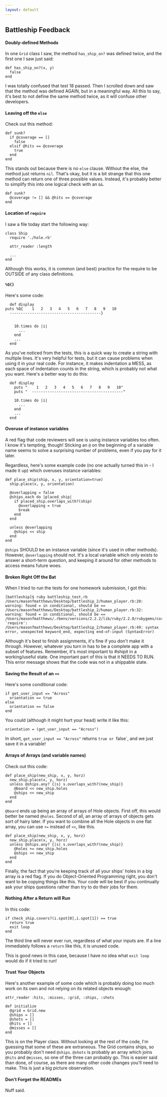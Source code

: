 ```yaml
---
layout: default
---
```


## Battleship Feedback

#### Doubly-defined Methods

In one `Grid` class I saw, the method `has_ship_on?` was defined twice, and the first one I saw just said:

    def has_ship_on?(x, y)
      false
    end

I was totally confused that test 18 passed.  Then I scrolled down and saw that the method was defined AGAIN, but in a meaningful way.  All this to say, it's best to not define the same method twice, as it will confuse other developers.

#### Leaving off the `else`

Check out this method:

    def sunk?
      if @coverage == []
        false
      elsif @hits == @coverage
        true
      end
    end

This stands out because there is no `else` clause.  Without the else, the method just returns `nil`.  That's okay, but it is a bit strange that this one method can return one of three possible values.  Instead, it's probably better to simplify this into one logical check with an `&&`.

    def sunk?
      @coverage != [] && @hits == @coverage
    end


#### Location of `require`

I saw a file today start the following way:

    class Ship
      require './hole.rb'

      attr_reader :length

      ...
    end

Although this works, it is common (and best) practice for the require to be OUTSIDE of any class definitions.

#### `%Q{}`

Here's some code:

      def display
    puts %Q{    1   2   3   4   5   6   7   8   9   10
      -----------------------------------------}


        10.times do |i|
          ...
        end
        ...
      end

As you've noticed from the tests, this is a quick way to create a string with multiple lines.  It's very helpful for tests, but it can cause problems when using it in your real code.  For instance, it makes indentation a MESS, as each space of indentation counts in the string, which is probably not what you want.  Here's a better way to do this:

      def display
        puts "    1   2   3   4   5   6   7   8   9   10"
        puts "  -----------------------------------------"

        10.times do |i|
          ...
        end
        ...
      end

#### Overuse of instance variables

A red flag that code reviewers will see is using instance variables too often.  I know it's tempting, though!  Sticking an `@` on the beginning of a variable name seems to solve a surprising number of problems, even if you pay for it later.

Regardless, here's some example code (no one actually turned this in - I made it up) which overuses instance variables:

    def place_ship(ship, x, y, orientation=true)
      ship.place(x, y, orientation)

      @overlapping = false
      @ships.each do |placed_ship|
        if placed_ship.overlaps_with?(ship)
          @overlapping = true
          break
        end
      end

      unless @overlapping
        @ships << ship
      end
    end

`@ships` SHOULD be an instance variable (since it's used in other methods).  However, `@overlapping` should not.  It's a local variable which only exists to answer a short-term question, and keeping it around for other methods to access means future woes.

#### Broken Right Off the Bat

When I tried to run the tests for one homework submission, I got this:

    [battleship]$ ruby battleship_test.rb
    /Users/masonfmatthews/Desktop/battleship_2/human_player.rb:20: warning: found = in conditional, should be ==
    /Users/masonfmatthews/Desktop/battleship_2/human_player.rb:32: warning: found = in conditional, should be ==
    /Users/masonfmatthews/.rbenv/versions/2.2.2/lib/ruby/2.2.0/rubygems/core_ext/kernel_require.rb:54:in `require': /Users/masonfmatthews/Desktop/battleship_2/human_player.rb:49: syntax error, unexpected keyword_end, expecting end-of-input (SyntaxError)

Although it's best to finish assignments, it's fine if you don't make it through.  However, whatever you turn in has to be a complete app with a subset of features.  Remember, it's most important to #shipit in a working/useful state.  One important part of this is that it NEEDS TO RUN.  This error message shows that the code was not in a shippable state.

#### Saving the Result of an `==`

Here's some conditional code:

    if get_user_input == "Across"
      orientation == true
    else
      orientation == false
    end

You could (although it might hurt your head) write it like this:

    orientation = (get_user_input == "Across")

In short, `get_user_input == "Across"` returns `true or `false`, and we just save it in a variable!

#### Arrays of Arrays (and variable names)

Check out this code:

    def place_ship(new_ship, x, y, horz)
      new_ship.place(x, y, horz)
      unless @ships.any? {|s| s.overlaps_with?(new_ship)}
        @board << new_ship.holes
        @ships << new_ship
      end
    end

`@board` ends up being an array of arrays of Hole objects.  First off, this would better be named `@holes`.  Second of all, an array of arrays of objects gets sort of hairy later.  If you want to combine all the Hole objects in one flat array, you can use `+=` instead of `<<`, like this.

    def place_ship(new_ship, x, y, horz)
      new_ship.place(x, y, horz)
      unless @ships.any? {|s| s.overlaps_with?(new_ship)}
        @holes += new_ship.holes
        @ships << new_ship
      end
    end

Finally, the fact that you're keeping track of all your ships' holes in a big array is a red flag.  If you do Object-Oriented Programming right, you don't want to be copying things like this.  Your code will be best if you continually ask your ships questions rather than try to do their jobs for them.


#### Nothing After a Return will Run

In this code:

    if check_ship.covers?(i.spot[0],i.spot[1]) == true
      return true
      exit loop
    end

The third line will never ever run, regardless of what your inputs are.  If a line immediately follows a `return` like this, it is unused code.

This is good news in this case, because I have no idea what `exit loop` would do if it tried to run!


#### Trust Your Objects

Here's another example of some code which is probably doing too much work on its own and not relying on its related objects enough:

    attr_reader :hits, :misses, :grid, :ships, :shots

    def initialize
      @grid = Grid.new
      @ships = []
      @shots = []
      @hits = []
      @misses = []
    end

This is on the Player class.  Without looking at the rest of the code, I'm guessing that some of these are extraneous.  The Grid contains ships, so you probably don't need `@ships`.  `@shots` is probably an array which joins `@hits` and `@misses`, so one of the three can probably go.  This is easier said than done, of course, as there are many other code changes you'll need to make.  This is just a big picture observation.

#### Don't Forget the READMEs

Nuff said.
